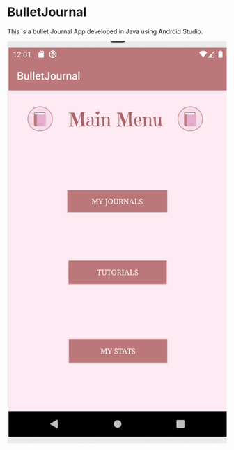 # BulletJournal
This is a bullet Journal App developed in Java using Android Studio.

![](Images/Screen%20Shot%202020-03-24%20at%2012.01.13%20AM.png)

